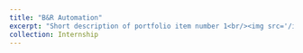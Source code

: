 ```yaml
---
title: "B&R Automation"
excerpt: "Short description of portfolio item number 1<br/><img src='/images/images/br_front_door.jpg'>"
collection: Internship
---
```

